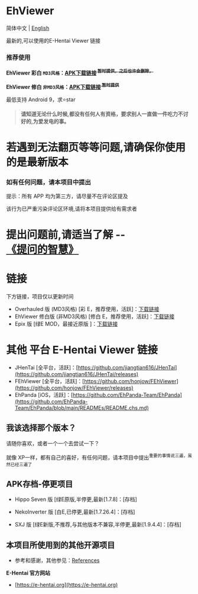 # EhViewer

简体中文 | [English](https://github.com/liufuyou/EhViewer)

 最新的,可以使用的E-Hentai Viewer 链接
 ### 推荐使用
**EhViewer 彩白 ``MD3风格``：[APK下载链接](https://wwxk.lanzouy.com/inZNk0jy219g)<s><sup>  暂时提供，之后也许会删除，</sup></s>**

**EhViewer 修白 ``非MD3风格``：[APK下载链接](https://wwxk.lanzouy.com/iaY7j0jy218f)<s><sup>  暂时提供</sup></s>**

最低支持 Android 9，求⭐️star
> **请知道无论什么时候,都没有任何人有资格，要求别人一直做一件吃力不讨好的,为爱发电的事。**

# 若遇到无法翻页等等问题,请确保你使用的是最新版本

### 如有任何问题，请本项目中提出

提示：所有 APP 均为第三方，请尽量不在评论区提及

该行为已严重污染评论区环境,请将本项目提供给有需求者
# 提出问题前,请适当了解 --[《提问的智慧》](https://github.com/ryanhanwu/How-To-Ask-Questions-The-Smart-Way/blob/main/README-zh_CN.md)

# 链接
下方链接，项目仅以更新时间

- Overhauled 版 (MD3风格) [彩 E，推荐使用，活跃]：[下载链接](https://github.com/Ehviewer-Overhauled/Ehviewer/releases)
- EhViewer 修白版 (非MD3风格) [修白 E，推荐使用，活跃]：[下载链接](https://github.com/EhViewer-NekoInverter/EhViewer/releases)
- Epix 版 [绿E MOD，最接近原版 ]：[下载链接](https://github.com/exzhawk/EhViewer/releases)

# 其他 平台 E-Hentai Viewer 链接

- JHenTai [全平台，活跃]：[https://github.com/jiangtian616/JHenTai](https://github.com/jiangtian616/JHenTai/releases)
- FEhViewer [全平台，活跃]：[https://github.com/honjow/FEhViewer](https://github.com/honjow/FEhViewer/releases)
- EhPanda [iOS，活跃]：[https://github.com/EhPanda-Team/EhPanda](https://github.com/EhPanda-Team/EhPanda/blob/main/READMEs/README.chs.md)
## 我该选择那个版本？
请随你喜欢，或者一个一个去尝试一下？

就像 XP一样，都有自己的喜好，有任何问题，请本项目中提出<sup>重要的事情说三遍，虽然已经三遍了</sup>

## APK存档-停更项目

- Hippo Seven 版 [绿E原版,半停更,最新[1.7.8]：[存档]
 
- NekoInverter 版 [白E,已停更,最新[1.7.26.4]：[存档]
 
- SXJ 版 [绿E新版,不推荐,与其他版本不兼容,半停更,最新[1.9.4.4]：[存档]


## 本项目所使用到的其他开源项目
- 参考和感谢，其他参见：[References](https://github.com/liufuyou/EhViewer/tree/References)

**E-Hentai 官方网站**

- [https://e-hentai.org](https://e-hentai.org)
